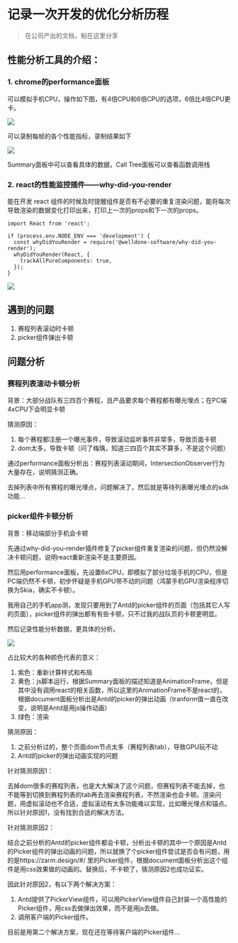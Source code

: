 # 记录一次开发的优化分析历程

> 在公司产出的文档，粘在这里分享

## 性能分析工具的介绍：

### 1. chrome的performance面板

可以模拟手机CPU，操作如下图，有4倍CPU和6倍CPU的选项，6倍比4倍CPU更卡。

![](https://p3-juejin.byteimg.com/tos-cn-i-k3u1fbpfcp/e4c2272edce944e6bf9b1559a77fb84d~tplv-k3u1fbpfcp-zoom-1.image)

可以录制每帧的各个性能指标，录制结果如下

![](https://p3-juejin.byteimg.com/tos-cn-i-k3u1fbpfcp/aaed1ddb663e48019deedd490c3c1377~tplv-k3u1fbpfcp-zoom-1.image)

Summary面板中可以查看具体的数据，Call Tree面板可以查看函数调用栈

### 2. react的性能监控插件——why-did-you-render

能在开发 react 组件的时候及时提醒组件是否有不必要的重复渲染问题，能将每次导致渲染的数据变化打印出来，打印上一次的props和下一次的props。

```tsx
import React from 'react';

if (process.env.NODE_ENV === 'development') {
  const whyDidYouRender = require('@welldone-software/why-did-you-render');
  whyDidYouRender(React, {
    trackAllPureComponents: true,
  });
}

```

![](https://p3-juejin.byteimg.com/tos-cn-i-k3u1fbpfcp/6aeee58a5cac4f388fa6cdbf1f8b5e7c~tplv-k3u1fbpfcp-zoom-1.image)

## 遇到的问题

1.  赛程列表滚动时卡顿
2.  picker组件弹出卡顿

## 问题分析

### 赛程列表滚动卡顿分析

背景：大部分战队有三四百个赛程，且产品要求每个赛程都有曝光埋点；在PC端4xCPU下会明显卡顿

猜测原因：

1.  每个赛程都注册一个曝光事件，导致滚动监听事件非常多，导致页面卡顿
1.  dom太多，导致卡顿（问了梅瑀，知道三四百个其实不算多，不是这个问题）

通过performance面板分析出：赛程列表滚动期间，IntersectionObserver行为大量存在，说明猜测正确。

去掉列表中所有赛程的曝光埋点，问题解决了，然后就是等待列表曝光埋点的sdk功能...

### picker组件卡顿分析

背景：移动端部分手机会卡顿

先通过why-did-you-render插件修复了picker组件重复渲染的问题，但仍然没解决卡顿问题，说明react重新渲染不是主要原因。

然后用performance面板，先设置6xCPU，即模拟了部分垃圾手机的CPU，但是PC端仍然不卡顿，初步怀疑是手机GPU带不动的问题（鸿蒙手机GPU渲染程序切换为Skia，确实不卡顿）。

我用自己的手机app测，发现只要用到了Antd的picker组件的页面（包括其它人写的页面），picker组件的弹出都有有些卡顿，只不过我的战队页的卡顿更明显。

然后记录性能分析数据，更具体的分析。

![](https://p3-juejin.byteimg.com/tos-cn-i-k3u1fbpfcp/97b050478ec74bb0a71ae901b7bbc828~tplv-k3u1fbpfcp-zoom-1.image)

占比较大的各种颜色代表的意义：

1.  紫色：重新计算样式和布局
2.  黄色：js脚本运行，根据Summary面板的描述知道是AnimationFrame，但是其中没有调用react的相关函数，所以这里的AnimationFrame不是react的，根据document面板分析出是Antd的picker的弹出动画（tranform值一直在改变，说明是Antd是用js操作动画）
3.  绿色：渲染

猜测原因：

1.  之前分析过的，整个页面dom节点太多（赛程列表tab），导致GPU玩不动
2.  Antd的picker的弹出动画实现的问题

针对猜测原因1：

去掉dom很多的赛程列表，也是大大解决了这个问题，但赛程列表不能去掉，也不能等到切换到赛程列表的tab再去渲染赛程列表，不然渲染也会卡顿。渲染问题，用虚拟滚动也不合适，虚拟滚动有太多功能难以实现，比如曝光埋点和锚点。所以针对原因1，没有找到合适的解决方法。

针对猜测原因2：

结合之前分析的Antd的picker组件都会卡顿，分析出卡顿的其中一个原因是Antd的Picker组件的弹出动画的问题，所以就换了个picker组件尝试是否会有问题，用的是https://zarm.design/#/ 里的Picker组件，根据document面板分析出这个组件是用css效果做的动画的。替换后，不卡顿了，猜测原因2也成功证实。

因此针对原因2，有以下两个解决方案：

1.  Antd提供了PickerView组件，可以用PickerView组件自己封装一个高性能的Picker组件，用css去做弹出效果，而不是用js去做。
2.  调用客户端的Picker组件。

目前是用第二个解决方案，现在还在等待客户端的Picker组件...
